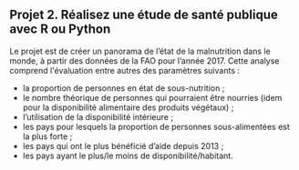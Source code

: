 ## Projet 2. Réalisez une étude de santé publique avec R ou Python

Le projet est de créer un panorama de l’état de la malnutrition dans le monde, à partir des données de la FAO pour l’année 2017. Cette analyse comprend l'évaluation entre autres des paramètres suivants :
* la proportion de personnes en état de sous-nutrition ;
* le nombre théorique de personnes qui pourraient être nourries (idem pour la disponibilité alimentaire des produits végétaux) ;
* l’utilisation de la disponibilité intérieure ;
* les pays pour lesquels la proportion de personnes sous-alimentées est la plus forte ;
* les pays qui ont le plus bénéficié d’aide depuis 2013 ;
* les pays ayant le plus/le moins de disponibilité/habitant.
